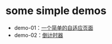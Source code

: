 # some simple demos
- demo-01：[一个简单的自适应页面](https://achingsoul.github.io/demos/simple-page/index.html)
- demo-02：[倒计时器](https://achingsoul.github.io/demos/countdown/index.html)


